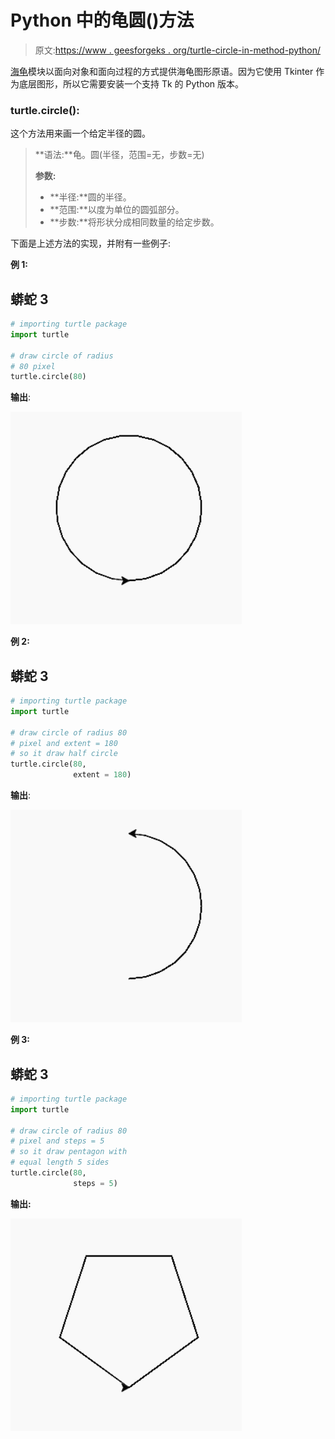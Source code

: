 # Python 中的龟圆()方法

> 原文:[https://www . geesforgeks . org/turtle-circle-in-method-python/](https://www.geeksforgeeks.org/turtle-circle-method-in-python/)

[海龟](https://www.geeksforgeeks.org/turtle-programming-python/)模块以面向对象和面向过程的方式提供海龟图形原语。因为它使用 Tkinter 作为底层图形，所以它需要安装一个支持 Tk 的 Python 版本。

### turtle.circle():

这个方法用来画一个给定半径的圆。

> **语法:**龟。圆(半径，范围=无，步数=无)
> 
> **参数:**
> 
> *   **半径:**圆的半径。
> *   **范围:**以度为单位的圆弧部分。
> *   **步数:**将形状分成相同数量的给定步数。

下面是上述方法的实现，并附有一些例子:

**例 1:**

## 蟒蛇 3

```py
# importing turtle package
import turtle

# draw circle of radius 
# 80 pixel
turtle.circle(80)
```

**输出**:

![Draw circle of radius 80](img/2b84be21515ca9885e17e630056e7bd0.png)

**例 2:**

## 蟒蛇 3

```py
# importing turtle package
import turtle

# draw circle of radius 80 
# pixel and extent = 180
# so it draw half circle
turtle.circle(80, 
              extent = 180)
```

**输出**:

![draw a semi circle of radius 80](img/5f20db5585a47262d2b7fb4c431298cb.png)

**例 3:**

## 蟒蛇 3

```py
# importing turtle package
import turtle

# draw circle of radius 80
# pixel and steps = 5
# so it draw pentagon with
# equal length 5 sides
turtle.circle(80, 
              steps = 5)
```

**输出:**

![Draw regular pentagon ](img/20baf19141a4e97912a58b98c8849daa.png)